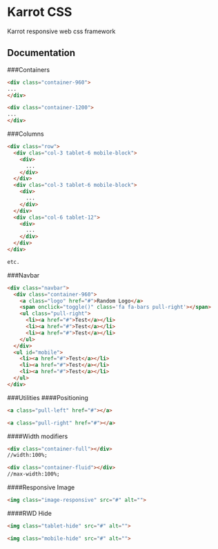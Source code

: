 # Karrot CSS
Karrot responsive web css framework
## Documentation
###Containers
```HTML
<div class="container-960">
...
</div>

<div class="container-1200">
...
</div>
```
###Columns
```HTML
<div class="row">
  <div clas="col-3 tablet-6 mobile-block">
    <div>
      ...
    </div>
  </div>
  <div clas="col-3 tablet-6 mobile-block">
    <div>
      ...
    </div>
  </div>
  <div clas="col-6 tablet-12">
    <div>
      ...
    </div>
  </div>
</div>

etc.
```
###Navbar
```HTML
<div class="navbar">
  <div class="container-960">
    <a class="logo" href="#">Random Logo</a>
    <span onclick="toggle()" class='fa fa-bars pull-right'></span>
    <ul class="pull-right">
      <li><a href="#">Test</a></li>
      <li><a href="#">Test</a></li>
      <li><a href="#">Test</a></li>
    </ul>
  </div>
  <ul id="mobile">
    <li><a href="#">Test</a></li>
    <li><a href="#">Test</a></li>
    <li><a href="#">Test</a></li>
  </ul>
</div>
```
###Utilities
####Positioning
```HTML
<a class="pull-left" href="#"></a>

<a class="pull-right" href="#"></a>
```
####Width modifiers
```HTML
<div class="container-full"></div>
//width:100%;

<div class="container-fluid"></div>
//max-width:100%;
```

####Responsive Image
```HTML
<img class="image-responsive" src="#" alt="">
```

####RWD Hide
```HTML
<img class="tablet-hide" src="#" alt="">

<img class="mobile-hide" src="#" alt="">
```
